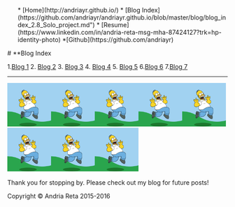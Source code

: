 <html>
<head> <link rel="stylesheet" type="text/css" href="../stylesheets/blog.css">
  <meta charset="UTF-8">

<title>Andria Reta</title>
</head>
<body>
 <div>
  <ul>
  * [Home](http://andriayr.github.io/)
  * [Blog Index](https://github.com/andriayr/andriayr.github.io/blob/master/blog/blog_index_2.8_Solo_project.md")
 * [Resume](https://www.linkedin.com/in/andria-reta-msg-mha-87424127?trk=hp-identity-photo)
 *[Github](https://github.com/andriayr)
</div>
 # **Blog Index


  1.[Blog 1](http://andriayr.github.io/blog/git.html)
  2. [Blog 2](#)
  3. [Blog 3](#)
  4. [Blog 4](#)
  5. [Blog 5](#)
  6.[Blog 6](#)
  7.[Blog 7](#)


<hr></hr>
<aside><img src="../imgs/post-6670-Homer-Simpson-Gifs-kvjg.gif" alt="Homer" height="100" width="100"><img src="../imgs/post-6670-Homer-Simpson-Gifs-kvjg.gif" alt="Homer" height="100" width="100"><img src="../imgs/post-6670-Homer-Simpson-Gifs-kvjg.gif" alt="Homer" height="100" width="100"><img src="../imgs/post-6670-Homer-Simpson-Gifs-kvjg.gif" alt="Homer" height="100" width="100"><img src="../imgs/post-6670-Homer-Simpson-Gifs-kvjg.gif" alt="Homer" height="100" width="100"><img src="../imgs/post-6670-Homer-Simpson-Gifs-kvjg.gif" alt="Homer" height="100" width="100"><img src="../imgs/post-6670-Homer-Simpson-Gifs-kvjg.gif" alt="Homer" height="100" width="100"><img src="../imgs/post-6670-Homer-Simpson-Gifs-kvjg.gif" alt="Homer" height="100" width="100"></aside>
<footer> <p>Thank you for stopping by. Please check out my blog for future posts!</p>
<p>Copyright &copy; Andria Reta 2015-2016 </p></footer>
</body>
</html>

